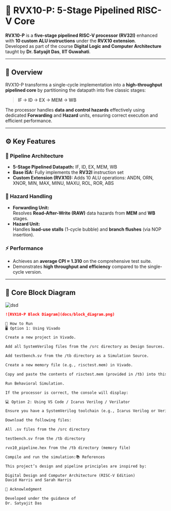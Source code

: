 # 🧠 RVX10-P: 5-Stage Pipelined RISC-V Core

**RVX10-P** is a **five-stage pipelined RISC-V processor (RV32I)** enhanced with **10 custom ALU instructions** under the **RVX10 extension**.  
Developed as part of the course **Digital Logic and Computer Architecture** taught by **Dr. Satyajit Das**, **IIT Guwahati**.

---

## 🚀 Overview

RVX10-P transforms a single-cycle implementation into a **high-throughput pipelined core** by partitioning the datapath into five classic stages:

> **IF → ID → EX → MEM → WB**

The processor handles **data and control hazards** effectively using dedicated **Forwarding** and **Hazard** units, ensuring correct execution and efficient performance.

---

## ⚙️ Key Features

### 🧩 Pipeline Architecture
- **5-Stage Pipelined Datapath:** IF, ID, EX, MEM, WB
- **Base ISA:** Fully implements the **RV32I** instruction set
- **Custom Extension (RVX10):** Adds 10 ALU operations:
ANDN, ORN, XNOR, MIN, MAX, MINU, MAXU, ROL, ROR, ABS

### 🔁 Hazard Handling
- **Forwarding Unit:**  
Resolves **Read-After-Write (RAW)** data hazards from **MEM** and **WB** stages.
- **Hazard Unit:**  
Handles **load-use stalls** (1-cycle bubble) and **branch flushes** (via NOP insertion).

### ⚡ Performance
- Achieves an **average CPI ≈ 1.310** on the comprehensive test suite.
- Demonstrates **high throughput and efficiency** compared to the single-cycle version.

---

## 🧱 Core Block Diagram
![dsd](https://github.com/user-attachments/assets/0296251d-c06e-440d-a48d-3899437b4aa2)
```markdown
![RVX10-P Block Diagram](docs/block_diagram.png)

🧪 How to Run
🖥️ Option 1: Using Vivado

Create a new project in Vivado.

Add all SystemVerilog files from the /src directory as Design Sources.

Add testbench.sv from the /tb directory as a Simulation Source.

Create a new memory file (e.g., risctest.mem) in Vivado.

Copy and paste the contents of risctest.mem (provided in /tb) into this new file.

Run Behavioral Simulation.

If the processor is correct, the console will display:

💻 Option 2: Using VS Code / Icarus Verilog / Verilator

Ensure you have a SystemVerilog toolchain (e.g., Icarus Verilog or Verilator).

Download the following files:

All .sv files from the /src directory

testbench.sv from the /tb directory

rvx10_pipeline.hex from the /tb directory (memory file)

Compile and run the simulation:📚 References

This project’s design and pipeline principles are inspired by:

Digital Design and Computer Architecture (RISC-V Edition)
David Harris and Sarah Harris

🏫 Acknowledgment

Developed under the guidance of
Dr. Satyajit Das
